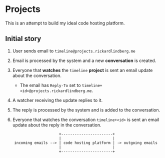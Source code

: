 # Projects

This is an attempt to build my ideal code hosting platform.

## Initial story

1. User sends email to `timeline@projects.rickardlindberg.me`

2. Email is processed by the system and a new **conversation** is created.

3. Everyone that **watches** the `timeline` **project** is sent an email update
   about the conversation.

    * The email has `Reply-To` set to
      `timeline+<id>@projects.rickardlindberg.me`.

4. A watcher receiving the update replies to it.

5. The reply is processed by the system and is added to the conversation.

6. Everyone that watches the conversation `timeline+<id>` is sent an email
   update about the reply in the conversation.

```
                        +-----------------------+
                        |                       |
    incoming emails --> | code hosting platform | -> outgoing emails
                        |                       |
                        +-----------------------+
```
